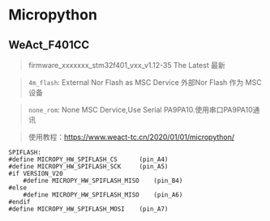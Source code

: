 # Micropython
## WeAct_F401CC
> firmware_xxxxxxx_stm32f401_vxx_v1.12-35 The Latest 最新

> `4m_flash`: External Nor Flash as MSC Dervice 外部Nor Flash 作为 MSC 设备

> `none_rom`: None MSC Dervice,Use Serial PA9PA10.使用串口PA9PA10通讯

> 使用教程：https://www.weact-tc.cn/2020/01/01/micropython/


```
SPIFLASH:
#define MICROPY_HW_SPIFLASH_CS      (pin_A4)
#define MICROPY_HW_SPIFLASH_SCK     (pin_A5)
#if VERSION_V20
	#define MICROPY_HW_SPIFLASH_MISO    (pin_B4)
#else 
	#define MICROPY_HW_SPIFLASH_MISO    (pin_A6)
#endif
#define MICROPY_HW_SPIFLASH_MOSI    (pin_A7)
```